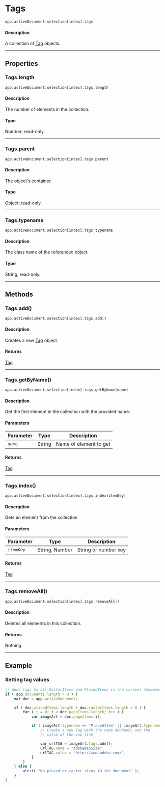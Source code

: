 # Tags

`app.activeDocument.selection[index].tags`

#### Description

A collection of [Tag](./Tag.md) objects.

---

## Properties

### Tags.length

`app.activeDocument.selection[index].tags.length`

#### Description

The number of elements in the collection.

#### Type

Number; read-only.

---

### Tags.parent

`app.activeDocument.selection[index].tags.parent`

#### Description

The object's container.

#### Type

Object; read-only.

---

### Tags.typename

`app.activeDocument.selection[index].tags.typename`

#### Description

The class name of the referenced object.

#### Type

String; read-only.

---

## Methods

### Tags.add()

`app.activeDocument.selection[index].tags.add()`

#### Description

Creates a new [Tag](./Tag.md) object.

#### Returns

[Tag](./Tag.md)

---

### Tags.getByName()

`app.activeDocument.selection[index].tags.getByName(name)`

#### Description

Get the first element in the collection with the provided name.

#### Parameters

| Parameter |  Type  |      Description       |
| --------- | ------ | ---------------------- |
| `name`    | String | Name of element to get |

#### Returns

[Tag](./Tag.md)

---

### Tags.index()

`app.activeDocument.selection[index].tags.index(itemKey)`

#### Description

Gets an element from the collection.

#### Parameters

| Parameter |      Type      |     Description      |
| --------- | -------------- | -------------------- |
| `itemKey` | String, Number | String or number key |

#### Returns

[Tag](./Tag.md)

---

### Tags.removeAll()

`app.activeDocument.selection[index].tags.removeAll()`

#### Description

Deletes all elements in this collection.

#### Returns

Nothing.

---

## Example

### Setting tag values

```javascript
// Adds tags to all RasterItems and PlacedItems in the current document
if ( app.documents.length > 0 ) {
    var doc = app.activeDocument;

    if ( doc.placedItems.length + doc.rasterItems.length > 0 ) {
        for ( i = 0; i < doc.pageItems.length; i++ ) {
            var imageArt = doc.pageItems[i];

            if ( imageArt.typename == "PlacedItem" || imageArt.typename == "RasterItem") {
                // Create a new Tag with the name AdobeURL and the
                // value of the www link

                var urlTAG = imageArt.tags.add();
                urlTAG.name = "AdobeWebSite";
                urlTAG.value = "http://www.adobe.com/";
            }
        }
    } else {
        alert( "No placed or raster items in the document" );
    }
}
```
